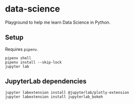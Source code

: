 # data-science

Playground to help me learn Data Science in Python.

## Setup

Requires `pipenv`.

```
pipenv shell
pipenv install --skip-lock
jupyter lab
```

## JupyterLab dependencies

```
jupyter labextension install @jupyterlab/plotly-extension
jupyter labextension install jupyterlab_bokeh
```
